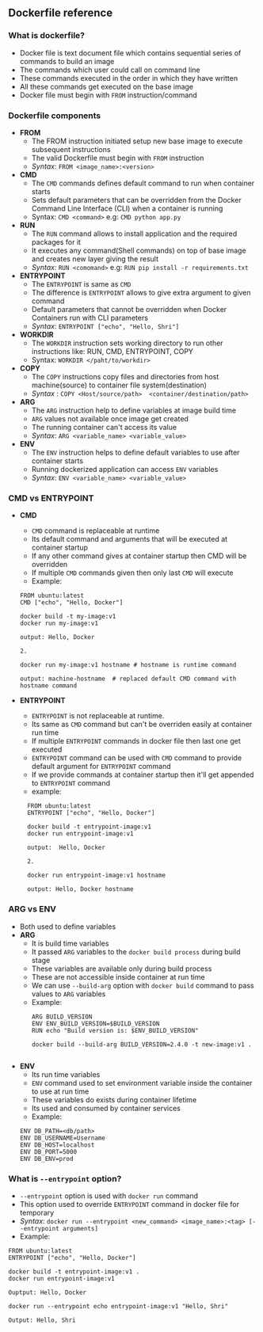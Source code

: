 ##  Dockerfile reference

### What is dockerfile?
- Docker file is text document file which contains sequential series of commands to build an image
- The commands which user could call on command line
- These commands executed in the order in which they have written
- All these commands get executed on the base image
- Docker file must begin with `FROM` instruction/command


### Dockerfile components
- **FROM**
  - The FROM instruction initiated setup new base image to execute subsequent instructions
  - The valid Dockerfile must begin with `FROM` instruction
  - _Syntax_: `FROM <image_name>:<version>`
- **CMD**
  - The `CMD` commands defines default command to run when container starts
  - Sets default parameters that can be overridden from the Docker Command Line Interface (CLI) when a container is running
  - Syntax: `CMD <command>`  e.g: `CMD python app.py`
- **RUN**
  - The `RUN` command allows to install application and the required packages for it
  - It executes any command(Shell commands) on top of base image and creates new layer giving the result
  - _Syntax:_ `RUN <comomand>` e.g: `RUN pip install -r requirements.txt`
- **ENTRYPOINT**
  - The `ENTRYPOINT` is same as `CMD`
  - The difference is `ENTRYPOINT` allows to give extra argument to given command
  - Default parameters that cannot be overridden when Docker Containers run with CLI parameters
  - _Syntax_: `ENTRYPOINT ["echo", "Hello, Shri"]`
- **WORKDIR**
  - The `WORKDIR` instruction sets working directory to run other instructions like: RUN, CMD, ENTRYPOINT, COPY
  - Syntax: `WORKDIR </paht/to/workdir>`
- **COPY**
  - The `COPY` instructions copy files and directories from host machine(source) to container file system(destination)
  - _Syntax_ : `COPY <Host/source/path>  <container/destination/path>`
- **ARG**
  - The `ARG` instruction help to define variables at image build time
  - `ARG` values not available once image get created
  - The running container can't access its value
  - _Syntax_: `ARG <variable_name> <variable_value>`
- **ENV**
  - The `ENV` instruction helps to define default variables to use after container starts
  - Running dockerized application can access `ENV` variables
  - _Syntax_: `ENV <variable_name> <variable_value>`


### CMD vs ENTRYPOINT
- **CMD**
  - `CMD` command is replaceable at runtime
  - Its default command and arguments that will be executed at container startup
  - If any other command gives at container startup then CMD will be overridden
  - If multiple `CMD` commands given then only last `CMD` will execute
  - Example:
  ``` commandline
  FROM ubuntu:latest
  CMD ["echo", "Hello, Docker"]
  
  docker build -t my-image:v1
  docker run my-image:v1
  
  output: Hello, Docker
  
  2.
  
  docker run my-image:v1 hostname # hostname is runtime command
  
  output: machine-hostname  # replaced default CMD command with hostname command
  ```
  
- **ENTRYPOINT** 
  - `ENTRYPOINT` is not replaceable at runtime.
  - Its same as `CMD` command but can't be overriden easily at container run time
  - If multiple `ENTRYPOINT` commands in docker file then last one get executed
  - `ENTRYPOINT` command can be used with `CMD` command to provide default argument for `ENTRYPOINT` command
  - If we provide commands at container startup then it'll get appended to `ENTRYPOINT` command
  - example: 
  ```
    FROM ubuntu:latest
    ENTRYPOINT ["echo", "Hello, Docker"]
    
    docker build -t entrypoint-image:v1
    docker run entrypoint-image:v1
    
    output:  Hello, Docker
    
    2.
    
    docker run entrypoint-image:v1 hostname
    
    output: Hello, Docker hostname
    ```
### ARG vs ENV
- Both used to define variables
- **ARG**
  - It is build time variables
  - It passed `ARG` variables to the `docker build process` during build stage
  - These variables are available only during build process
  - These are not accessible inside container at run time
  - We can use `--build-arg` option with `docker build` command to pass values to `ARG` variables
  - Example:
    ```
    ARG BUILD_VERSION
    ENV ENV_BUILD_VERSION=$BUILD_VERSION
    RUN echo "Build version is: $ENV_BUILD_VERSION"    
    
    docker build --build-arg BUILD_VERSION=2.4.0 -t new-image:v1 .
  ```
- **ENV**
  - Its run time variables
  - `ENV` command used to set environment variable inside the container to use at run time
  - These variables do exists during container lifetime
  - Its used and consumed by container services
  - Example:
  ```
  ENV DB_PATH=<db/path>
  ENV DB_USERNAME=Username
  ENV DB_HOST=localhost
  ENV DB_PORT=5000
  ENV DB_ENV=prod
  ```
  

### What is `--entrypoint` option?
- `--entrypoint` option is used with `docker run` command
- This option used to override `ENTRYPOINT` command in docker file for temporary
- _Syntax_: `docker run --entrypoint <new_command> <image_name>:<tag> [--entrypoint arguments]`
- Example:
 ```
 FROM ubuntu:latest
 ENTRYPOINT ["echo", "Hello, Docker"]
 
 docker build -t entrypoint-image:v1 .
 docker run entrypoint-image:v1

 Ouptput: Hello, Docker

 docker run --entrypoint echo entrypoint-image:v1 "Hello, Shri"
 
 Output: Hello, Shri